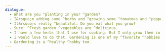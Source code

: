 ```yaml
---
dialogue:
  - What are you ^planting in your ^garden?
  - I&rsquo;m adding some ^herbs and ^growing some ^tomatoes and ^peppers.
  - It&rsquo;s really ^beautiful. Do you eat what you grow?
  - Sure! ^Fresh garden ^vegetables are ^delicious.
  - I have a few herbs that I use for cooking. But I only grow them in pots. Maybe you can give me some gardening tips.
  - I would love to do that. Gardening is one of my ^favorite ^hobbies.
  - Gardening is a ^healthy ^hobby too.
---
```

